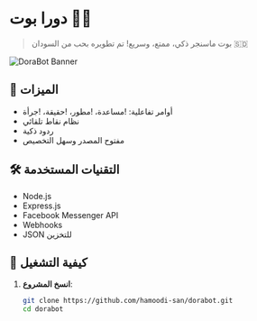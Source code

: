 # دورا بوت 💬🤖

> بوت ماسنجر ذكي، ممتع، وسريع! تم تطويره بحب من السودان 🇸🇩

![DoraBot Banner](https://via.placeholder.com/800x300.png?text=دورا+بوت+-+ماسنجر+بوت)

## 🌟 الميزات
- أوامر تفاعلية: !مساعدة، !مطور، !حقيقة، !جرأة
- نظام نقاط تلقائي
- ردود ذكية
- مفتوح المصدر وسهل التخصيص

## 🛠 التقنيات المستخدمة
- Node.js
- Express.js
- Facebook Messenger API
- Webhooks
- JSON للتخزين

## 🚀 كيفية التشغيل

1. **انسخ المشروع**:
   ```bash
   git clone https://github.com/hamoodi-san/dorabot.git
   cd dorabot
